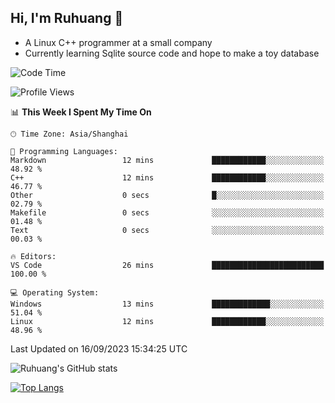 ## Hi, I'm Ruhuang 👋

- A Linux C++ programmer at a small company
- Currently learning Sqlite source code and hope to make a toy database

<!--START_SECTION:waka-->
![Code Time](http://img.shields.io/badge/Code%20Time-49%20hrs%201%20min-blue)

![Profile Views](http://img.shields.io/badge/Profile%20Views-2-blue)

📊 **This Week I Spent My Time On** 

```text
🕑︎ Time Zone: Asia/Shanghai

💬 Programming Languages: 
Markdown                 12 mins             ████████████░░░░░░░░░░░░░   48.92 % 
C++                      12 mins             ████████████░░░░░░░░░░░░░   46.77 % 
Other                    0 secs              █░░░░░░░░░░░░░░░░░░░░░░░░   02.79 % 
Makefile                 0 secs              ░░░░░░░░░░░░░░░░░░░░░░░░░   01.48 % 
Text                     0 secs              ░░░░░░░░░░░░░░░░░░░░░░░░░   00.03 % 

🔥 Editors: 
VS Code                  26 mins             █████████████████████████   100.00 % 

💻 Operating System: 
Windows                  13 mins             █████████████░░░░░░░░░░░░   51.04 % 
Linux                    12 mins             ████████████░░░░░░░░░░░░░   48.96 % 
```


 Last Updated on 16/09/2023 15:34:25 UTC
<!--END_SECTION:waka-->

![Ruhuang's GitHub stats](https://github-readme-stats.vercel.app/api?username=ruhuang2001&count_private=true&hide_title=true&show_icons=true&theme=vue)

[![Top Langs](https://github-readme-stats.vercel.app/api/top-langs/?username=ruhuang2001&layout=compact)](https://github.com/anuraghazra/github-readme-stats)
